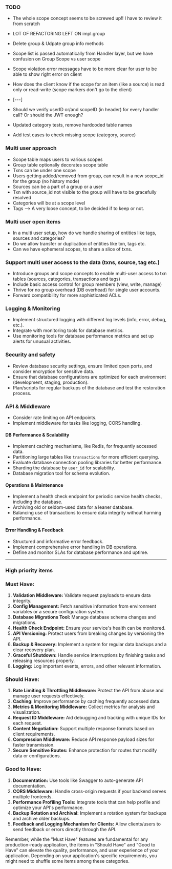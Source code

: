 ### TODO
- The whole scope concept seems to be screwed up!! I have to review it from scratch
- LOT OF REFACTORING LEFT ON impl.group

- Delete group & Udpate group info methods
- Scope list is passed automatically from Handler layer, but we have confusion on Group Scope vs user scope
- Scope violation error messages have to be more clear for user to be able to show right error on client
- How does the client know if the scope for an item (like a source) is read only or read-write (scope markers don't go to the client)
- [---]
- Should we verify userID or/and scopeID  (in header) for every handler call? Or should the  JWT enough?
- Updated category tests, remove hardcoded table names
- Add test cases to check missing scope (category, source)
### Multi user approach
- Scope table maps users to various scopes
- Group table optionally decorates scope table
- Txns can be under one scope
- Users getting added/removed from group, can result in a new scope_id for the group (no history mode)
- Sources can be a part of a group or a user
- Txn with source_id not visible to the group will have to be gracefully resolved
- Categories will be at a scope level 
- Tags --> A very loose concept, to be decided if to keep or not. 

### Multi user open items
- In a multi user setup, how do we handle sharing of entities like tags, sources and categories?
- Do we allow transfer or duplication of entities like txn, tags etc. 
- Can we have ephemeral scopes, to share a slice of txns.
### Support multi user access to the data (txns, source, tag etc.)
- Introduce groups and scope concepts to enable multi-user access to txn tables (sources, categories, transactions and tags)
- Include basic access control for group members (view, write, manage)
- Thrive for no group overhead (DB overhead) for single user accounts.
- Forward compatibility for more sophisticated ACLs. 

### Logging & Monitoring
- Implement structured logging with different log levels (info, error, debug, etc.).
- Integrate with monitoring tools for database metrics.
- Use monitoring tools for database performance metrics and set up alerts for unusual activities.

### Security and safety
- Review database security settings, ensure limited open ports, and consider encryption for sensitive data.
- Ensure that database configurations are optimized for each environment (development, staging, production).
- Plan/scripts for regular backups of the database and test the restoration process.

### API & Middleware
- Consider rate limiting on API endpoints.
- Implement middleware for tasks like logging, CORS handling.

#### DB Performance & Scalability
- Implement caching mechanisms, like Redis, for frequently accessed data.
- Partitioning large tables like `transactions` for more efficient querying.
- Evaluate database connection pooling libraries for better performance.
- Sharding the database by `user_id` for scalability.
- Database migration tool for schema evolution.

#### Operations & Maintenance
- Implement a health check endpoint for periodic service health checks, including the database.
- Archiving old or seldom-used data for a leaner database.
- Balancing use of transactions to ensure data integrity without harming performance.

#### Error Handling & Feedback
- Structured and informative error feedback.
- Implement comprehensive error handling in DB operations.
- Define and monitor SLAs for database performance and uptime.

---
### High priority items

### Must Have:
1. **Validation Middleware:** Validate request payloads to ensure data integrity.
4. **Config Management:** Fetch sensitive information from environment variables or a secure configuration system.
5. **Database Migrations Tool:** Manage database schema changes and migrations.
6. **Health Check Endpoint:** Ensure your service's health can be monitored.
7. **API Versioning:** Protect users from breaking changes by versioning the API.
8. **Backup & Recovery:** Implement a system for regular data backups and a clear recovery plan.
9. **Graceful Shutdown:** Handle service interruptions by finishing tasks and releasing resources properly.
10. **Logging:** Log important events, errors, and other relevant information.

### Should Have:
1. **Rate Limiting & Throttling Middleware:** Protect the API from abuse and manage user requests effectively.
2. **Caching:** Improve performance by caching frequently accessed data.
3. **Metrics & Monitoring Middleware:** Collect metrics for analysis and visualization.
4. **Request ID Middleware:** Aid debugging and tracking with unique IDs for each request.
5. **Content Negotiation:** Support multiple response formats based on client requirements.
6. **Compression Middleware:** Reduce API response payload sizes for faster transmission.
7. **Secure Sensitive Routes:** Enhance protection for routes that modify data or configurations.

### Good to Have:
1. **Documentation:** Use tools like Swagger to auto-generate API documentation.
2. **CORS Middleware:** Handle cross-origin requests if your backend serves multiple frontends.
3. **Performance Profiling Tools:** Integrate tools that can help profile and optimize your API's performance.
4. **Backup Rotation and Archival:** Implement a rotation system for backups and archive older backups.
5. **Feedback and Logging Mechanism for Clients:** Allow clients/users to send feedback or errors directly through the API.

Remember, while the "Must Have" features are fundamental for any production-ready application, the items in "Should Have" and "Good to Have" can elevate the quality, performance, and user experience of your application. Depending on your application's specific requirements, you might need to shuffle some items among these categories.


